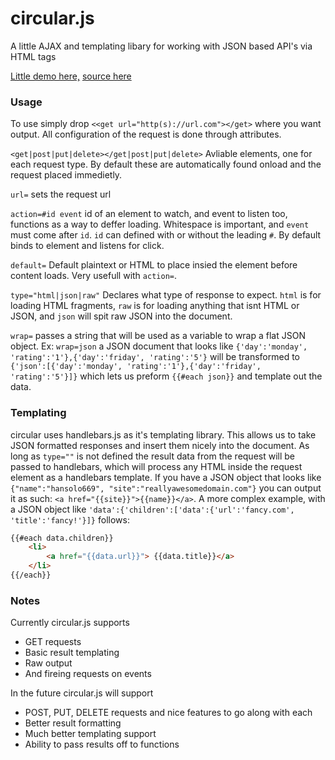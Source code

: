 circular.js
================

A little AJAX and templating libary for working with JSON based API's via HTML tags

[Little demo here,](http://www.reallyawesomedomain.com/circular.js/demo.html) [source here](https://github.com/hansolo669/circular.js/blob/master/demo.html)

### Usage
To use simply drop `<<get url="http(s)://url.com"></get>` where you want output. All configuration of the request is done through attributes. 

`<get|post|put|delete></get|post|put|delete>` Avliable elements, one for each request type. By default these are automatically found onload and the request placed immedietly.

`url=` sets the request url

`action=#id event` id of an element to watch, and event to listen too, functions as a way to deffer loading. Whitespace is important, and `event` must come after `id`.	`id` can defined with or without the leading `#`. By default binds to element and listens for click.

`default=` Default plaintext or HTML to place insied the element before content loads. Very usefull with `action=`.

`type="html|json|raw"` Declares what type of response to expect. `html` is for loading HTML fragments, `raw` is for loading anything that isnt HTML or JSON, and `json` will spit raw JSON into the document.

`wrap=` passes a string that will be used as a variable to wrap a flat JSON object. Ex: `wrap=json` a JSON document that looks like `{'day':'monday', 'rating':'1'},{'day':'friday', 'rating':'5'}` will be transformed to `{'json':[{'day':'monday', 'rating':'1'},{'day':'friday', 'rating':'5'}]}` which lets us preform `{{#each json}}` and template out the data.

### Templating
circular uses handlebars.js as it's templating library. This allows us to take JSON formatted responses and insert them nicely into the document. As long as `type=""` is not defined the result data from the request will be passed to handlebars, which will process any HTML inside the request element as a handlebars template. If you have a JSON object that looks like `{"name":"hansolo669", "site":"reallyawesomedomain.com"}` you can output it as such: `<a href="{{site}}">{{name}}</a>`. A more complex example, with a JSON object like `'data':{'children':['data':{'url':'fancy.com', 'title':'fancy!'}]}` follows:

```html
{{#each data.children}}
	<li>
		<a href="{{data.url}}"> {{data.title}}</a>
	</li>
{{/each}}
```

### Notes

Currently circular.js supports
* GET requests
* Basic result templating
* Raw output
* And fireing requests on events

In the future circular.js will support
* POST, PUT, DELETE requests and nice features to go along with each
* Better result formatting
* Much better templating support
* Ability to pass results off to functions
